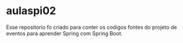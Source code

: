 # aulaspi02

Esse repositorio fo criado para conter os codigos fontes do projeto de eventos para aprender Spring com Spring Boot.
